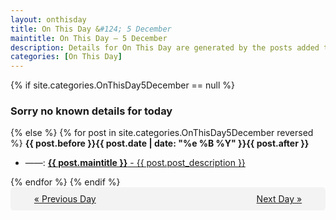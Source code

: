 ```yaml
---
layout: onthisday
title: On This Day &#124; 5 December
maintitle: On This Day — 5 December
description: Details for On This Day are generated by the posts added to the website so the content is subject to changes/updates over time.
categories: [On This Day]
---
```


{% if site.categories.OnThisDay5December == null %}
<h3>Sorry no known details for today</h3>
{% else %}
{% for post in site.categories.OnThisDay5December reversed %}
<strong>{{ post.before }}{{ post.date | date: "%e %B %Y" }}{{ post.after }}</strong>
<ul>
<li> ——: <a class="{{ post.class }}" href="{{ post.url }}"><strong>{{ post.maintitle }}</strong> - {{ post.post_description }}</a></li>
</ul>
{% endfor %}
{% endif %}

<div style="background-color: #f3f3f3; padding: 10px; border-radius: 5px; text-align: center; display: flex; justify-content: space-evenly;">
<a href="/onthisday/12/12-04">« Previous Day</a>
<span style="visibility:hidden;">[ Visit Leap Year February 29 ]</span>
<a href="/onthisday/12/12-06">Next Day »</a>
</div>
